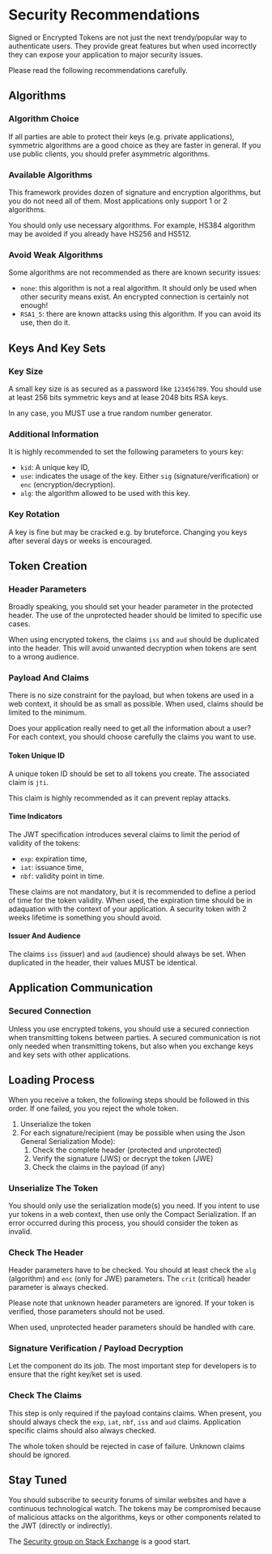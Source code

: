 # Security Recommendations

Signed or Encrypted Tokens are not just the next trendy/popular way to authenticate users. They provide great features but when used incorrectly they can expose your application to major security issues.

Please read the following recommendations carefully.

## Algorithms

### Algorithm Choice

If all parties are able to protect their keys \(e.g. private applications\), symmetric algorithms are a good choice as they are faster in general. If you use public clients, you should prefer asymmetric algorithms.

### Available Algorithms

This framework provides dozen of signature and encryption algorithms, but you do not need all of them. Most applications only support 1 or 2 algorithms.

You should only use necessary algorithms. For example, HS384 algorithm may be avoided if you already have HS256 and HS512.

### Avoid Weak Algorithms

Some algorithms are not recommended as there are known security issues:

* `none`: this algorithm is not a real algorithm. It should only be used when other security means exist. An encrypted connection is certainly not enough!
* `RSA1_5`: there are known attacks using this algorithm. If you can avoid its use, then do it.

## Keys And Key Sets

### Key Size

A small key size is as secured as a password like `123456789`. You should use at least 256 bits symmetric keys and at lease 2048 bits RSA keys.

In any case, you MUST use a true random number generator.

### Additional Information

It is highly recommended to set the following parameters to yours key:

* `kid`: A unique key ID,
* `use`: indicates the usage of the key. Either `sig` \(signature/verification\) or `enc` \(encryption/decryption\). 
* `alg`: the algorithm allowed to be used with this key.

### Key Rotation

A key is fine but may be cracked e.g. by bruteforce. Changing you keys after several days or weeks is encouraged.

## Token Creation

### Header Parameters

Broadly speaking, you should set your header parameter in the protected header. The use of the unprotected header should be limited to specific use cases.

When using encrypted tokens, the claims `iss` and `aud` should be duplicated into the header. This will avoid unwanted decryption when tokens are sent to a wrong audience.

### Payload And Claims

There is no size constraint for the payload, but when tokens are used in a web context, it should be as small as possible. When used, claims should be limited to the minimum.

Does your application really need to get all the information about a user? For each context, you should choose carefully the claims you want to use.

#### Token Unique ID

A unique token ID should be set to all tokens you create. The associated claim is `jti`.

This claim is highly recommended as it can prevent replay attacks.

#### Time Indicators

The JWT specification introduces several claims to limit the period of validity of the tokens:

* `exp`: expiration time,
* `iat`: issuance time,
* `nbf`: validity point in time.

These claims are not mandatory, but it is recommended to define a period of time for the token validity. When used, the expiration time should be in adaquation with the context of your application. A security token with 2 weeks lifetime is something you should avoid.

#### Issuer And Audience

The claims `iss` \(issuer\) and `aud` \(audience\) should always be set. When duplicated in the header, their values MUST be identical.

## Application Communication

### Secured Connection

Unless you use encrypted tokens, you should use a secured connection when transmitting tokens between parties. A secured communication is not only needed when transmitting tokens, but also when you exchange keys and key sets with other applications.

## Loading Process

When you receive a token, the following steps should be followed in this order. If one failed, you you reject the whole token.

1. Unserialize the token
2. For each signature/recipient \(may be possible when using the Json General Serialization Mode\):
   1. Check the complete header \(protected and unprotected\)
   2. Verify the signature \(JWS\) or decrypt the token \(JWE\)
   3. Check the claims in the payload \(if any\)

### Unserialize The Token

You should only use the serialization mode\(s\) you need. If you intent to use yur tokens in a web context, then use only the Compact Serialization. If an error occurred during this process, you should consider the token as invalid.

### Check The Header

Header parameters have to be checked. You should at least check the `alg` \(algorithm\) and `enc` \(only for JWE\) parameters. The `crit` \(critical\) header parameter is always checked.

Please note that unknown header parameters are ignored. If your token is verified, those parameters should not be used.

When used, unprotected header parameters should be handled with care.

### Signature Verification / Payload Decryption

Let the component do its job. The most important step for developers is to ensure that the right key/ket set is used.

### Check The Claims

This step is only required if the payload contains claims. When present, you should always check the `exp`, `iat`, `nbf`, `iss` and `aud` claims. Application specific claims should also always checked.

The whole token should be rejected in case of failure. Unknown claims should be ignored.

## Stay Tuned

You should subscribe to security forums of similar websites and have a continuous technological watch. The tokens may be compromised because of malicious attacks on the algorithms, keys or other components related to the JWT \(directly or indirectly\).

The [Security group on Stack Exchange](https://security.stackexchange.com/) is a good start.

